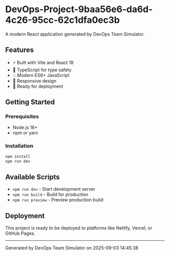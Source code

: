# DevOps-Project-9baa56e6-da6d-4c26-95cc-62c1dfa0ec3b

A modern React application generated by DevOps Team Simulator.

## Features
- ⚡ Built with Vite and React 18
- 🎨 TypeScript for type safety
- 💡 Modern ES6+ JavaScript
- 📱 Responsive design
- 🚀 Ready for deployment

## Getting Started

### Prerequisites
- Node.js 16+ 
- npm or yarn

### Installation
```bash
npm install
npm run dev
```

## Available Scripts
- `npm run dev` - Start development server
- `npm run build` - Build for production
- `npm run preview` - Preview production build

## Deployment
This project is ready to be deployed to platforms like Netlify, Vercel, or GitHub Pages.

---
Generated by DevOps Team Simulator on 2025-09-03 14:45:38
